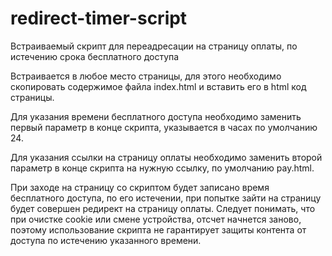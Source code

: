 # redirect-timer-script
Встраиваемый скрипт для переадресации на страницу оплаты, по истечению срока бесплатного доступа

Встраивается в любое место страницы, для этого необходимо скопировать содержимое файла index.html и вставить его в html код страницы.

Для указания времени бесплатного доступа необходимо заменить первый параметр в конце скрипта, указывается в часах по умолчанию 24.

Для указания ссылки на страницу оплаты необходимо заменить второй параметр в конце скрипта на нужную ссылку, по умолчанию pay.html.

При заходе на страницу со скриптом будет записано время бесплатного доступа, по его истечении, при попытке зайти на страницу будет совершен редирект на страницу оплаты. Следует понимать, что при очистке cookie или смене устройства, отсчет начнется заново, поэтому использование скрипта не гарантирует защиты контента от доступа по истечению указанного времени.
